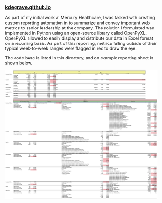 ### [kdegrave.github.io](https://kdegrave.github.io/)

As part of my initial work at Mercury Healthcare, I was tasked with creating custom reporting automation in to summarize and convey important web metrics to senior leadership at the company. The solution I formulated was implemented in Python using an open-source library called OpenPyXL. OpenPyXL allowed to easily display and distribute our data in Excel format on a recurring basis. As part of this reporting, metrics falling outside of their typical week-to-week ranges were flagged in red to draw the eye.

The code base is listed in this directory, and an example reporting sheet is shown below.

![alt text](https://github.com/kdegrave/kdegrave.github.io/blob/main/images/kd_intent_model.png)

